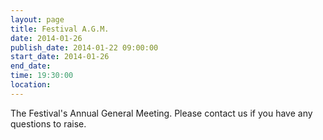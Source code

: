 ```yaml
---
layout: page
title: Festival A.G.M.
date: 2014-01-26
publish_date: 2014-01-22 09:00:00
start_date: 2014-01-26
end_date: 
time: 19:30:00
location: 
---
```

The Festival's Annual General Meeting. Please contact us if you have any questions to raise.

